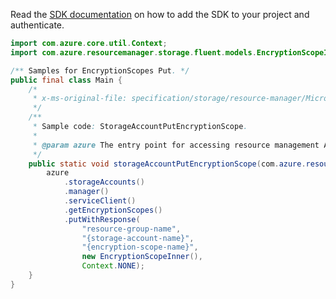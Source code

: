 Read the [SDK documentation](https://github.com/Azure/azure-sdk-for-java/blob/azure-resourcemanager_2.13.0/sdk/resourcemanager/azure-resourcemanager/README.md) on how to add the SDK to your project and authenticate.

```java
import com.azure.core.util.Context;
import com.azure.resourcemanager.storage.fluent.models.EncryptionScopeInner;

/** Samples for EncryptionScopes Put. */
public final class Main {
    /*
     * x-ms-original-file: specification/storage/resource-manager/Microsoft.Storage/stable/2021-08-01/examples/StorageAccountPutEncryptionScope.json
     */
    /**
     * Sample code: StorageAccountPutEncryptionScope.
     *
     * @param azure The entry point for accessing resource management APIs in Azure.
     */
    public static void storageAccountPutEncryptionScope(com.azure.resourcemanager.AzureResourceManager azure) {
        azure
            .storageAccounts()
            .manager()
            .serviceClient()
            .getEncryptionScopes()
            .putWithResponse(
                "resource-group-name",
                "{storage-account-name}",
                "{encryption-scope-name}",
                new EncryptionScopeInner(),
                Context.NONE);
    }
}
```
